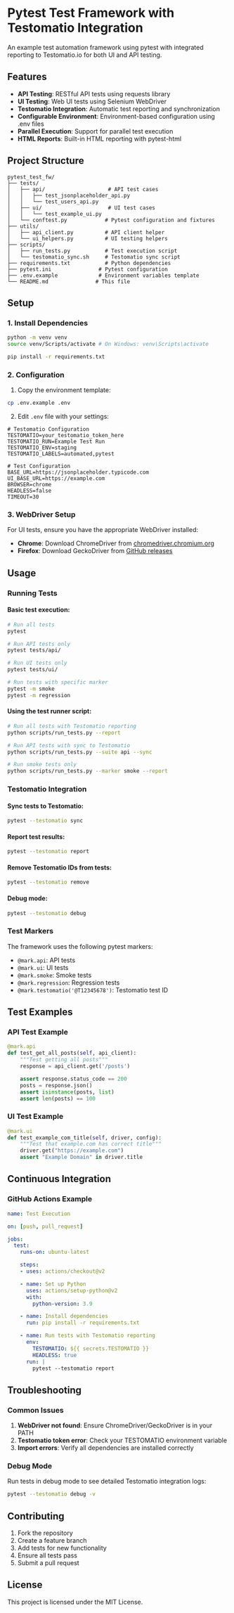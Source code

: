 # Pytest Test Framework with Testomatio Integration

An example test automation framework using pytest with integrated reporting to Testomatio.io for both UI and API testing.

## Features

- **API Testing**: RESTful API tests using requests library
- **UI Testing**: Web UI tests using Selenium WebDriver
- **Testomatio Integration**: Automatic test reporting and synchronization
- **Configurable Environment**: Environment-based configuration using .env files
- **Parallel Execution**: Support for parallel test execution
- **HTML Reports**: Built-in HTML reporting with pytest-html

## Project Structure

```
pytest_test_fw/
├── tests/
│   ├── api/                    # API test cases
│   │   ├── test_jsonplaceholder_api.py
│   │   └── test_users_api.py
│   ├── ui/                     # UI test cases
│   │   └── test_example_ui.py
│   └── conftest.py            # Pytest configuration and fixtures
├── utils/
│   ├── api_client.py          # API client helper
│   └── ui_helpers.py          # UI testing helpers
├── scripts/
│   ├── run_tests.py           # Test execution script
│   └── testomatio_sync.sh     # Testomatio sync script
├── requirements.txt           # Python dependencies
├── pytest.ini               # Pytest configuration
├── .env.example             # Environment variables template
└── README.md               # This file
```

## Setup

### 1. Install Dependencies
```bash
python -m venv venv
source venv/Scripts/activate # On Windows: venv\Scripts\activate

pip install -r requirements.txt
```

### 2. Configuration

1. Copy the environment template:
```bash
cp .env.example .env
```

2. Edit `.env` file with your settings:
```env
# Testomatio Configuration
TESTOMATIO=your_testomatio_token_here
TESTOMATIO_RUN=Example Test Run
TESTOMATIO_ENV=staging
TESTOMATIO_LABELS=automated,pytest

# Test Configuration
BASE_URL=https://jsonplaceholder.typicode.com
UI_BASE_URL=https://example.com
BROWSER=chrome
HEADLESS=false
TIMEOUT=30
```

### 3. WebDriver Setup

For UI tests, ensure you have the appropriate WebDriver installed:

- **Chrome**: Download ChromeDriver from [chromedriver.chromium.org](https://chromedriver.chromium.org/)
- **Firefox**: Download GeckoDriver from [GitHub releases](https://github.com/mozilla/geckodriver/releases)

## Usage

### Running Tests

#### Basic test execution:
```bash
# Run all tests
pytest

# Run API tests only
pytest tests/api/

# Run UI tests only
pytest tests/ui/

# Run tests with specific marker
pytest -m smoke
pytest -m regression
```

#### Using the test runner script:
```bash
# Run all tests with Testomatio reporting
python scripts/run_tests.py --report

# Run API tests with sync to Testomatio
python scripts/run_tests.py --suite api --sync

# Run smoke tests only
python scripts/run_tests.py --marker smoke --report
```

### Testomatio Integration

#### Sync tests to Testomatio:
```bash
pytest --testomatio sync
```

#### Report test results:
```bash
pytest --testomatio report
```

#### Remove Testomatio IDs from tests:
```bash
pytest --testomatio remove
```

#### Debug mode:
```bash
pytest --testomatio debug
```

### Test Markers

The framework uses the following pytest markers:

- `@mark.api`: API tests
- `@mark.ui`: UI tests
- `@mark.smoke`: Smoke tests
- `@mark.regression`: Regression tests
- `@mark.testomatio('@T12345678')`: Testomatio test ID

## Test Examples

### API Test Example

```python
@mark.api
def test_get_all_posts(self, api_client):
    """Test getting all posts"""
    response = api_client.get('/posts')

    assert response.status_code == 200
    posts = response.json()
    assert isinstance(posts, list)
    assert len(posts) == 100
```

### UI Test Example

```python
@mark.ui
def test_example_com_title(self, driver, config):
    """Test that example.com has correct title"""
    driver.get("https://example.com")
    assert "Example Domain" in driver.title
```

## Continuous Integration

### GitHub Actions Example

```yaml
name: Test Execution

on: [push, pull_request]

jobs:
  test:
    runs-on: ubuntu-latest

    steps:
    - uses: actions/checkout@v2

    - name: Set up Python
      uses: actions/setup-python@v2
      with:
        python-version: 3.9

    - name: Install dependencies
      run: pip install -r requirements.txt

    - name: Run tests with Testomatio reporting
      env:
        TESTOMATIO: ${{ secrets.TESTOMATIO }}
        HEADLESS: true
      run: |
        pytest --testomatio report
```

## Troubleshooting

### Common Issues

1. **WebDriver not found**: Ensure ChromeDriver/GeckoDriver is in your PATH
2. **Testomatio token error**: Check your TESTOMATIO environment variable
3. **Import errors**: Verify all dependencies are installed correctly

### Debug Mode

Run tests in debug mode to see detailed Testomatio integration logs:
```bash
pytest --testomatio debug -v
```

## Contributing

1. Fork the repository
2. Create a feature branch
3. Add tests for new functionality
4. Ensure all tests pass
5. Submit a pull request

## License

This project is licensed under the MIT License.
